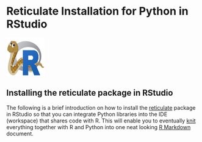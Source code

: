 # Reticulate Installation for Python in RStudio

<img src="reticulated_python.png" width="100" height="100">

## <b> Installing the reticulate package in RStudio </b>
The following is a brief introduction on how to install the [reticulate](https://rstudio.github.io/reticulate/) package in RStudio so that you can integrate Python libraries into the IDE (workspace) that shares code with R. This will enable you to eventually [knit](https://www.rdocumentation.org/packages/knitr/versions/1.33/topics/knit) everything together with R and Python into one neat looking [R Markdown](https://rmarkdown.rstudio.com/) document.
